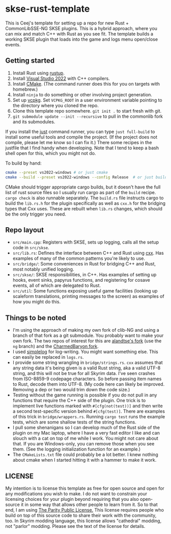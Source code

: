 # skse-rust-template

This is Ceej's template for setting up a repo for new Rust + CommonLibSSE-NG SKSE plugins. This is a hybrid approach, where you can mix and match C++ with Rust as you see fit. The template builds a working SKSE plugin that loads into the game and logs menu open/close events.

## Getting started

1. Install Rust using [rustup](https://rustup.rs).
2. Install [Visual Studio 2022](https://visualstudio.microsoft.com) with C++ compilers.
3. Install [CMake](https://cmake.org/download/). (The command runner does this for you on targets with homebrew.)
4. Install `ninja` to do something or other involving project generation.
5. Set up [vcpkg](https://github.com/microsoft/vcpkg). Set `VCPKG_ROOT` in a user environment variable pointing to the directory where you cloned the repo.
6. Clone this template repo somewhere. `git init .` to start fresh with git.
7. `git submodule update --init --recursive` to pull in the commonlib fork and its submodules.

If you install the [just](https://just.systems) command runner, you can type `just full-build` to install some useful tools and compile the project. (If the project does not compile, please let me know so I can fix it.) There some recipes in the justfile that I find handy when developing. Note that I tend to keep a bash shell open for this, which you might not do.

To build by hand:

```sh
cmake --preset vs2022-windows # or just cmake
cmake --build --preset vs2022-windows --config Release  # or just build
```

CMake should trigger appropriate cargo builds, but it doesn't have the full list of rust source files so I usually run cargo as part of the `build` recipe. `cargo check` is also runnable separately. The `build.rs` file instructs cargo to build the `lib.rs.h` for the plugin specifically as well as `cxx.h` for the bridging types that Cxx uses. These are rebuilt when `lib.rs` changes, which should be the only trigger you need.

## Repo layout

* `src/main.cpp`: Registers with SKSE, sets up logging, calls all the setup code in `src/skse`.
* `src/lib.rs`: Defines the interface between C++ and Rust using [cxx](https://cxx.rs). Has examples of many of the common patterns you're likely to use.
* `src/bridge/`: Some conveniences in Rust for bridging C++ and Rust, most notably unified logging.
* `src/skse/`: SKSE responsibilities, in C++. Has examples of setting up hooks, event sinks, papyrus functions, and registering for cosave events, all of which are delegated to Rust.
* `src/util`: Some functions exposing useful game facilities (looking up scaleform translations, printing messages to the screen) as examples of how you might do this.

## Things to be noted

- I'm using the approach of making my own fork of clib-NG and using a branch of that fork as a git submodule. You probably want to make your own fork. The two repos of interest for this are [alandtse's fork](https://github.com/alandtse/CommonLibVR/) (use the `ng` branch) and the [CharmedBaryon fork](https://github.com/CharmedBaryon/CommonLibSSE-NG).
- I used [simplelog](https://lib.rs/crates/simplelog) for log-writing. You might want something else. This can easily be replaced in `logs.rs`.
- I provide some string wrangling in `bridge/strings.rs`. `cxx` assumes that any string data it's being given is a valid Rust string, aka a valid UTF-8 string, and this will not be true for all Skyrim data. I've seen crashes from ISO-8859-9 codepage characters. So before passing item names to Rust, decode them into UTF-8. (My code here can likely be improved. Removing a dep or two would trim down the code size.)
- Testing without the game running is possible if you do not pull in any functions that require the C++ side of the plugin. One trick is to implement live functions marked with `#[cfg(not(test))]` and then write a second test-specific version behind `#[cfg(test)]`. There are examples of this trick in `bridge/wrappers.rs`. Running `cargo test` runs the example tests, which are some shallow tests of the string functions.
- I pull some shenanigans so I can develop much of the Rust side of the plugin on my Mac laptop, where I have a very fast editor I like and can slouch with a cat on top of me while I work. You might not care about that. If you are Windows-only, you can remove those when you see them. (See the logging initialization function for an example.)
- The `CMakeLists.txt` file could probably be a lot better. I knew nothing about cmake when I started hitting it with a hammer to make it work.

## LICENSE

My intention is to license this template as free for open source and open for any modifications you wish to make. I do not want to constrain your licensing choices for your plugin beyond requiring that you also open-source it in some way that allows other people to learn from it. So to that end, I am using [The Parity Public License.](https://paritylicense.com) This license requires people who build on top of this source code to share their work with the community, too. In Skyrim modding language, this license allows "cathedral" modding, not "parlor" modding. Please see the text of the license for details.
